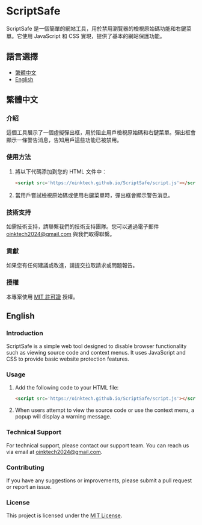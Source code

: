 # ScriptSafe

ScriptSafe 是一個簡單的網站工具，用於禁用瀏覽器的檢視原始碼功能和右鍵菜單。它使用 JavaScript 和 CSS 實現，提供了基本的網站保護功能。

## 語言選擇

- [繁體中文](#繁體中文)
- [English](#english)

## 繁體中文

### 介紹

這個工具展示了一個虛擬彈出框，用於阻止用戶檢視原始碼和右鍵菜單。彈出框會顯示一條警告消息，告知用戶這些功能已被禁用。

### 使用方法

1. 將以下代碼添加到您的 HTML 文件中：

    ```html
    <script src='https://oinktech.github.io/ScriptSafe/script.js'></script>
    ```

2. 當用戶嘗試檢視原始碼或使用右鍵菜單時，彈出框會顯示警告消息。

### 技術支持

如需技術支持，請聯繫我們的技術支持團隊。您可以通過電子郵件 [oinktech2024@gmail.com](mailto:oinktech2024@gmail.com) 與我們取得聯繫。

### 貢獻

如果您有任何建議或改進，請提交拉取請求或問題報告。

### 授權

本專案使用 [MIT 許可證](LICENSE) 授權。

## English

### Introduction

ScriptSafe is a simple web tool designed to disable browser functionality such as viewing source code and context menus. It uses JavaScript and CSS to provide basic website protection features.

### Usage

1. Add the following code to your HTML file:

    ```html
    <script src='https://oinktech.github.io/ScriptSafe/script.js'></script>
    ```

2. When users attempt to view the source code or use the context menu, a popup will display a warning message.

### Technical Support

For technical support, please contact our support team. You can reach us via email at [oinktech2024@gmail.com](mailto:oinktech2024@gmail.com).

### Contributing

If you have any suggestions or improvements, please submit a pull request or report an issue.

### License

This project is licensed under the [MIT License](LICENSE).
